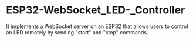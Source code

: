 # ESP32-WebSocket_LED-_Controller
It implements a WebSocket server on an ESP32 that allows users to control an LED remotely by sending "start" and "stop" commands.
